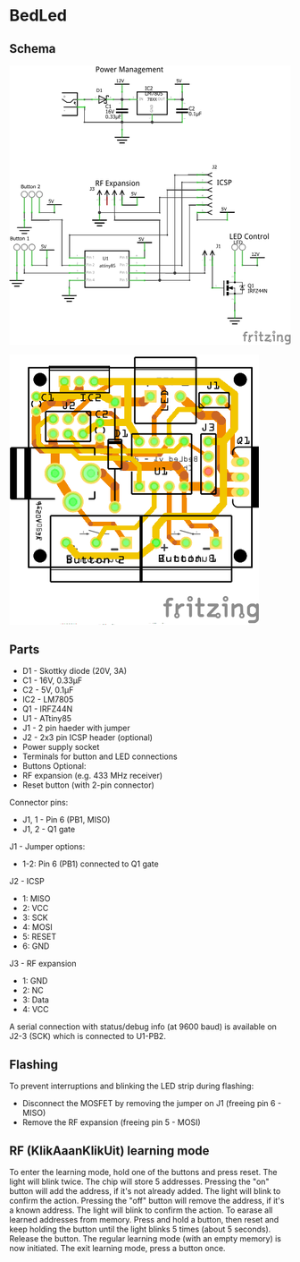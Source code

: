 # BedLed

## Schema
![Schema](schema/BedLed_schem.png)

![PCB](schema/BedLed_pcb.png)

## Parts
- D1 - Skottky diode (20V, 3A)
- C1 - 16V, 0.33µF
- C2 - 5V, 0.1µF
- IC2 - LM7805
- Q1 - IRFZ44N
- U1 - ATtiny85
- J1 - 2 pin haeder with jumper
- J2 - 2x3 pin ICSP header (optional)
- Power supply socket
- Terminals for button and LED connections
- Buttons
Optional:
- RF expansion (e.g. 433 MHz receiver)
- Reset button (with 2-pin connector)

Connector pins:
- J1, 1 - Pin 6 (PB1, MISO)
- J1, 2 - Q1 gate

J1 - Jumper options:
- 1-2: Pin 6 (PB1) connected to Q1 gate

J2 - ICSP
- 1: MISO
- 2: VCC
- 3: SCK
- 4: MOSI
- 5: RESET
- 6: GND

J3 - RF expansion
- 1: GND
- 2: NC
- 3: Data
- 4: VCC

A serial connection with status/debug info (at 9600 baud) is available on J2-3 (SCK) which is connected to U1-PB2.

## Flashing
To prevent interruptions and blinking the LED strip during flashing:
- Disconnect the MOSFET by removing the jumper on J1 (freeing pin 6 - MISO)
- Remove the RF expansion (freeing pin 5 - MOSI)

## RF (KlikAaanKlikUit) learning mode
To enter the learning mode, hold one of the buttons and press reset. The light will blink twice.
The chip will store 5 addresses.
Pressing the "on" button will add the address, if it's not already added. The light will blink to confirm the action.
Pressing the "off" button will remove the address, if it's a known address. The light will blink to confirm the action.
To earase all learned addresses from memory. Press and hold a button, then reset and keep holding the button until the light blinks 5 times (about 5 seconds). Release the button. The regular learning mode (with an empty memory) is now initiated.
The exit learning mode, press a button once.
